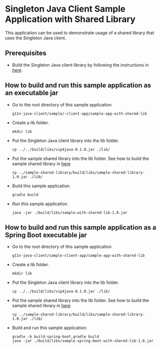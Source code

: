 Singleton Java Client Sample Application with Shared Library
============

This application can be used to demonstrate usage of a shared library that uses the Singleton Java client.

Prerequisites
------------
 * Build the Singleton Java client library by following the instructions in [here](https://github.com/vmware/singleton/blob/g11n-java-client/README.md).

How to build and run this sample application as an executable jar
------------
 * Go to the root directory of this sample application
   ```
   g11n-java-client/sample/-client-app/sample-app-with-shared-lib
   ```
 * Create a lib folder.
   ```
   mkdir lib
   ```
 * Put the Singleton Java client library into the lib folder.
   ```
   cp ../../build/libs/vip4java-0.1.0.jar ./lib/
   ```
 * Put the sample shared library into the lib folder. See how to build the sample shared library in [here](https://github.com/vmware/singleton/blob/g11n-java-client/sample-client-app/sample-shared-library/README.md)
   ```
   cp ../sample-shared-library/build/libs/sample-shared-library-1.0.jar ./lib/
   ```
 * Build this sample application.
   ```
   gradle build
   ```
 * Run this sample application.
   ```
   java -jar ./build/libs/sample-with-shared-lib-1.0.jar
   ```
How to build and run this sample application as a Spring Boot executable jar
------------
 * Go to the root directory of this sample application
   ```
   g11n-java-client/sample-client-app/sample-app-with-shared-lib
   ```
 * Create a lib folder.
   ```
   mkdir lib
   ```
 * Put the Singleton Java client library into the lib folder.
   ```
   cp ../../build/libs/vip4java-0.1.0.jar ./lib/
   ```
 * Put the sample shared library into the lib folder. See how to build the sample shared library in [here](https://github.com/vmware/singleton/blob/g11n-java-client/sample-client-app/sample-shared-library/README.md)
   ```
   cp ../sample-shared-library/build/libs/sample-shared-library-1.0.jar ./lib/
   ```
 * Build and run this sample application:
   ```
   gradle -b build-spring-boot.gradle build
   java -jar ./build/libs/sample-spring-boot-with-shared-lib-1.0.jar
   ```
